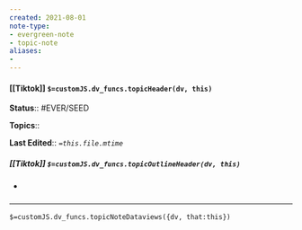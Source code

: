 ```yaml
---
created: 2021-08-01
note-type: 
- evergreen-note
- topic-note
aliases:
- 
---
```

 
#### [[Tiktok]] `$=customJS.dv_funcs.topicHeader(dv, this)`

 

**Status**:: #EVER/SEED 

**Topics**:: 

**Last Edited**:: *`=this.file.mtime`*

##### [[Tiktok]] `$=customJS.dv_funcs.topicOutlineHeader(dv, this)`
- 

### <hr class="dataviews"/>

`$=customJS.dv_funcs.topicNoteDataviews({dv, that:this})`


